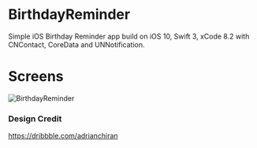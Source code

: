 # BirthdayReminder

Simple iOS Birthday Reminder app build on iOS 10, Swift 3, xCode 8.2 with CNContact, CoreData and UNNotification.


# Screens

<img src="https://github.com/railskarthi/BirthdayReminder/blob/master/screenshot.jpg" alt="BirthdayReminder"/>


### Design Credit

https://dribbble.com/adrianchiran
